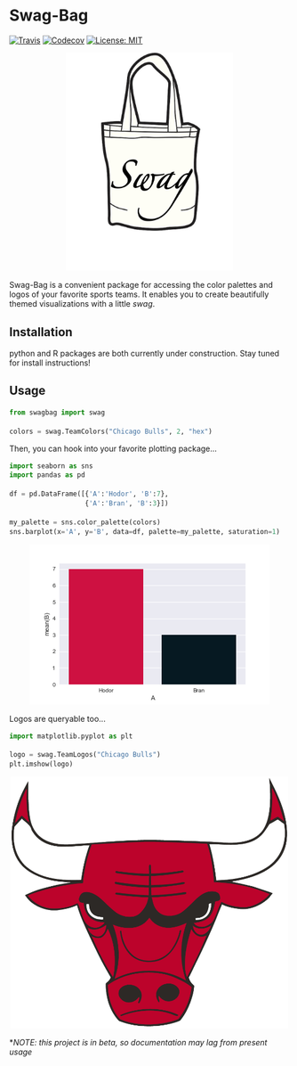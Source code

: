 # Swag-Bag

[![Travis](https://img.shields.io/travis/slizb/swag-bag.svg)]()
[![Codecov](https://img.shields.io/codecov/c/github/slizb/swag-bag.svg)]()
[![License: MIT](https://img.shields.io/badge/License-MIT-yellow.svg)](https://opensource.org/licenses/MIT)

<p align="center">
    <img src="https://github.com/slizb/swag-bag/blob/master/swag-bag.png" width="300">
</p>

Swag-Bag is a convenient package for accessing the color palettes and logos of your favorite sports teams.  It enables you to create beautifully themed visualizations with a little *swag*.

## Installation

python and R packages are both currently under construction.  Stay tuned for install instructions!

## Usage

``` python
from swagbag import swag

colors = swag.TeamColors("Chicago Bulls", 2, "hex")
```

Then, you can hook into your favorite plotting package...

``` python
import seaborn as sns
import pandas as pd

df = pd.DataFrame([{'A':'Hodor', 'B':7},
                   {'A':'Bran', 'B':3}])

my_palette = sns.color_palette(colors)
sns.barplot(x='A', y='B', data=df, palette=my_palette, saturation=1)
```
<p align="center">
    <img src="https://github.com/slizb/swag-bag/blob/master/python/swagbag/examples/bulls.png" alt="bulls plot">
</p>
Logos are queryable too...

``` python
import matplotlib.pyplot as plt

logo = swag.TeamLogos("Chicago Bulls")
plt.imshow(logo)
```
<p align="center">
    <img src="https://github.com/slizb/swag-bag/blob/master/python/swagbag/examples/bulls_logo.png" width="500">
</p>

*_NOTE: this project is in beta, so documentation may lag from present usage_
